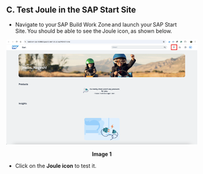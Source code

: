 ## C. Test Joule in the SAP Start Site 

- Navigate to your SAP Build Work Zone and launch your SAP Start Site. You should be able to see the Joule icon, as shown below.
  
![Include Systems](images/15.png)
**<p align="center"> Image 1 </p>**


- Click on the **Joule icon** to test it. 
